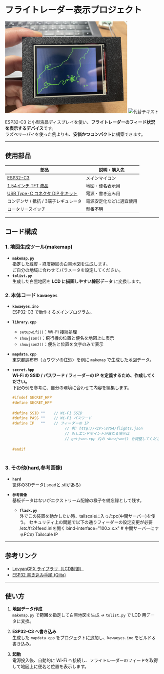 # フライトレーダー表示プロジェクト

<img src="参考画像/IMG_5067.jpg" alt="代替テキスト" width="400">
<img src="参考画像/IMG_5068.jpg" alt="代替テキスト" width="400">

ESP32-C3 と小型液晶ディスプレイを使い、**フライトレーダーのフィード状況を表示するデバイス**です。  
ラズベリーパイを使った例よりも、**安価かつコンパクト**に構築できます。

---

## 使用部品

| 部品 | 説明・購入先 |
| ---- | ----------- |
| [ESP32-C3](https://akizukidenshi.com/catalog/g/g117493/) | メインマイコン |
| [1.54インチ TFT 液晶](https://akizukidenshi.com/catalog/g/g116265/) | 地図・便名表示用 |
| [USB Type-C コネクタ DIP 化キット](https://akizukidenshi.com/catalog/g/g115426/) | 電源・書き込み用 |
| コンデンサ / 抵抗 / 3端子レギュレータ | 電源安定化などに適宜使用 |
|ロータリースイッチ | 型番不明 |

---

## コード構成

### 1. 地図生成ツール(makemap)
- **`makemap.py`**  
  指定した緯度・経度範囲の白黒地図を生成します。  
  ご自分の地域に合わせてパラメータを設定してください。
- **`tolist.py`**  
  生成した白黒地図を **LCD に描画しやすい線形データ** に変換します。

### 2. 本体コード `kawaeyes`
- **`kawaeyes.ino`**  
  ESP32-C3 で動作するメインプログラム。
- **`library.cpp`**  
  - `setupwifi()`：Wi-Fi 接続処理  
  - `showjson()`：飛行機の位置と便名を地図上に表示  
  - `showjson2()`：便名と位置を文字のみで表示
- **`mapdata.cpp`**  
  東京都調布市（カワウソの住処）を例に `makemap` で生成した地図データ。

- **`secret.hpp`**  
  **Wi-Fi の SSID / パスワード / フィーダーの IP を定義するため、作成してください。**  
  下記の例を参考に、自分の環境に合わせて内容を編集します。

  ```cpp
  #ifndef SECRET_HPP
  #define SECRET_HPP

  #define SSID ""    // Wi-Fi SSID
  #define PASS ""    // Wi-Fi パスワード
  #define IP   ""    // フィーダーの IP
                          // 例: http://<IP>:8754/flights.json
                          // もしエンドポイントが異なる場合は
                          // getjson.cpp 内の showjson() を調整してください

  #endif



### 3. その他(hard,参考画像)
- **`hard`**  
  筐体の3Dデータ(.scadと.stlがある)
- **`参考画像`**  
  基板データはないがエクストリーム配線の様子を備忘録として残す。

  - **`flask.py`**  
  外でこの装置を動かしたい時、tailscaleに入ったpc(中間サーバー)を使う。
  セキュリティ上の問題で以下の通りフィーダーの設定変更が必要
  /etc/fr24feed.iniを開く
  bind-interface="100.x.x.x"   # 中間サーバーにするPCの Tailscale IP

---

## 参考リンク
- [LovyanGFX ライブラリ（LCD制御）](https://github.com/lovyan03/LovyanGFX)
- [ESP32 書き込み手順 (Qiita)](https://qiita.com/McbeEringi/items/b791399b03aba0929368)

---

## 使い方

1. **地図データ作成**  
   `makemap.py` で範囲を指定して白黒地図を生成 → `tolist.py` で LCD 用データに変換。

2. **ESP32-C3 へ書き込み**  
   生成した `mapdata.cpp` をプロジェクトに追加し、`kawaeyes.ino` をビルド＆書き込み。

3. **起動**  
   電源投入後、自動的に Wi-Fi へ接続し、フライトレーダーのフィードを取得して地図上に便名と位置を表示します。
